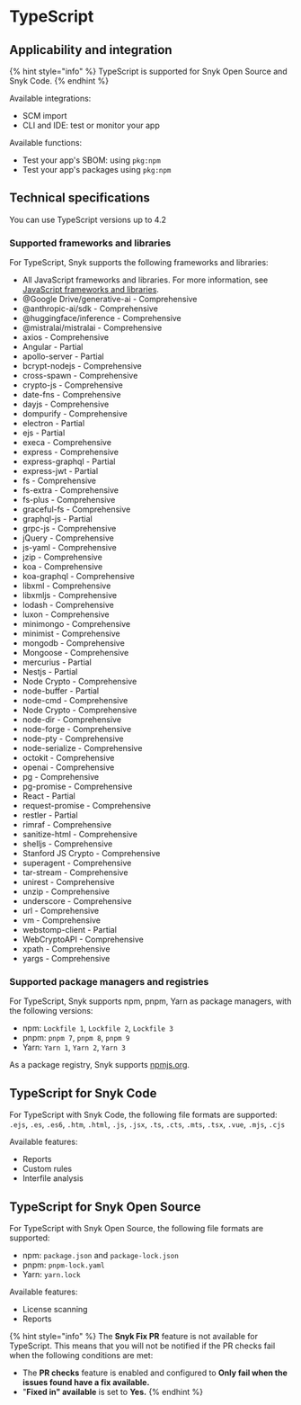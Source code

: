 # TypeScript

## Applicability and integration

{% hint style="info" %}
TypeScript is supported for Snyk Open Source and Snyk Code.
{% endhint %}

Available integrations:

* SCM import
* CLI and IDE: test or monitor your app

Available functions:

* Test your app's SBOM: using `pkg:npm`
* Test your app's packages using `pkg:npm`

## Technical specifications

You can use TypeScript versions up to 4.2

### Supported frameworks and libraries

For TypeScript, Snyk supports the following frameworks and libraries:

* All JavaScript frameworks and libraries. For more information, see [JavaScript frameworks and libraries](javascript/#frameworks-and-libraries).
* @Google Drive/generative-ai - Comprehensive
* @anthropic-ai/sdk - Comprehensive
* @huggingface/inference - Comprehensive
* @mistralai/mistralai - Comprehensive
* axios - Comprehensive
* Angular - Partial
* apollo-server - Partial
* bcrypt-nodejs - Comprehensive
* cross-spawn - Comprehensive
* crypto-js - Comprehensive
* date-fns - Comprehensive
* dayjs - Comprehensive
* dompurify - Comprehensive
* electron - Partial
* ejs - Partial
* execa - Comprehensive
* express - Comprehensive
* express-graphql - Partial
* express-jwt - Partial
* fs - Comprehensive
* fs-extra - Comprehensive
* fs-plus - Comprehensive
* graceful-fs - Comprehensive
* graphql-js - Partial
* grpc-js - Comprehensive
* jQuery - Comprehensive
* js-yaml - Comprehensive
* jzip - Comprehensive
* koa - Comprehensive
* koa-graphql - Comprehensive
* libxml - Comprehensive
* libxmljs - Comprehensive
* lodash - Comprehensive
* luxon - Comprehensive
* minimongo - Comprehensive
* minimist - Comprehensive
* mongodb - Comprehensive
* Mongoose - Comprehensive
* mercurius - Partial
* Nestjs - Partial
* Node Crypto - Comprehensive
* node-buffer - Partial
* node-cmd - Comprehensive
* Node Crypto - Comprehensive
* node-dir - Comprehensive
* node-forge - Comprehensive
* node-pty - Comprehensive
* node-serialize - Comprehensive
* octokit - Comprehensive
* openai - Comprehensive
* pg - Comprehensive
* pg-promise - Comprehensive
* React - Partial
* request-promise - Comprehensive
* restler - Partial
* rimraf - Comprehensive
* sanitize-html - Comprehensive
* shelljs - Comprehensive
* Stanford JS Crypto - Comprehensive
* superagent - Comprehensive
* tar-stream - Comprehensive
* unirest - Comprehensive
* unzip - Comprehensive
* underscore - Comprehensive
* url - Comprehensive
* vm - Comprehensive
* webstomp-client - Partial
* WebCryptoAPI - Comprehensive
* xpath - Comprehensive
* yargs - Comprehensive

### Supported package managers and registries

For TypeScript, Snyk supports npm, pnpm, Yarn as package managers, with the following versions:

* npm: `Lockfile 1`, `Lockfile 2`, `Lockfile 3`
* pnpm: `pnpm 7`, `pnpm 8`, `pnpm 9`
* Yarn: `Yarn 1`, `Yarn 2`, `Yarn 3`

As a package registry, Snyk supports [npmjs.org](https://www.npmjs.org/).

## TypeScript for Snyk Code

For TypeScript with Snyk Code, the following file formats are supported: `.ejs`, `.es`, `.es6`, `.htm`, `.html`, `.js`, `.jsx`, `.ts`, `.cts`, `.mts`, `.tsx`, `.vue`, `.mjs`, `.cjs`

Available features:

* Reports
* Custom rules
* Interfile analysis

## TypeScript for Snyk Open Source

For TypeScript with Snyk Open Source, the following file formats are supported:

* npm: `package.json` and `package-lock.json`
* pnpm: `pnpm-lock.yaml`
* Yarn: `yarn.lock`

Available features:

* License scanning
* Reports

{% hint style="info" %}
The **Snyk Fix PR** feature is not available for TypeScript. This means that you will not be notified if the PR checks fail when the following conditions are met:

* The **PR checks** feature is enabled and configured to **Only fail when the issues found have a fix available.**
* "**Fixed in" available** is set to **Yes.**
{% endhint %}
